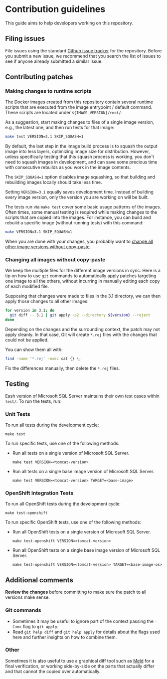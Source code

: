 Contribution guidelines
=====================

This guide aims to help developers working on this repository.

Filing issues
---------------------------------

File issues using the standard [Github issue tracker][1] for
the repository. Before you submit a new issue, we recommend that you
search the list of issues to see if anyone already submitted a similar
issue.

Contributing patches
---------------------------------

### Making changes to runtime scripts

The Docker images created from this repository contain several runtime scripts
that are executed from the image entrypoint / default command. These scripts are
located under `${IMAGE_VERSION}/root/`.

As a suggestion, start making changes to files of a single image version, e.g.,
the latest one, and then run tests for that image:

```bash
make test VERSION=3.1 SKIP_SQUASH=1
```

By default, the last step in the image build process is to squash the output
image into less layers, optimizing image size for distribution. However, unless
specifically testing that this squash process is working, you don't need to
squash images in development, and can save some precious time with consecutive
rebuilds as you work in the image contents.

The `SKIP_SQUASH=1` option disables image squashing, so that building and
rebuilding images locally should take less time.

Setting `VERSION=3.1` equally saves development time. Instead of building every
image version, only the version you are working on will be built.

The tests run via `make test` cover some basic usage patterns of the images.
Often times, some manual testing is required while making changes to the scripts
that are copied into the images. For instance, you can build and rebuild a
specific image (without running tests) with this command:

```bash
make VERSION=3.1 SKIP_SQUASH=1
```

When you are done with your changes, you probably want to [change all other
image versions without copy-paste](#changing-all-images-without-copy-paste).

### Changing all images without copy-paste

We keep the multiple files for the different image versions in sync. Here is a
tip on how to use `git` commands to automatically apply patches targeting one
image to all the others, without incurring in manually editing each copy of each
modified file.

Supposing that changes were made to files in the 3.1 directory, we can then
apply those changes to all other images:

```bash
for version in 3.1; do
  git diff -- 3.1 | git apply -p2 --directory ${version} --reject
done
```

Depending on the changes and the surrounding context, the patch may not apply
cleanly. In that case, Git will create `*.rej` files with the changes that could
not be applied.

You can show them all with:

```bash
find -name '*.rej' -exec cat {} \;
```

Fix the differences manually, then delete the `*.rej` files.

Testing
---------------------------------

Eash version of Microsoft SQL Server maintains their own test cases within `test/`. To run the tests, run:

### Unit Tests

To run all tests during the development cycle:

```
make test
```

To run specific tests, use one of the following methods:

* Run all tests on a single version of Microsoft SQL Server.

  ```
  make test VERSION=<tomcat-version>
  ```
* Run all tests on a single base image version of Microsoft SQL Server.

  ```
  make test VERSION=<tomcat-version> TARGET=<base-image>
  ```

### OpenShift Integration Tests

To run all OpenShift tests during the development cycle:

```
make test-openshift
```

To run specific OpenShift tests, use one of the following methods:

* Run all OpenShift tests on a single version of Microsoft SQL Server.

  ```
  make test-openshift VERSION=<tomcat-version>
  ```
* Run all OpenShift tests on a single base image version of Microsoft SQL Server.

  ```
  make test-openshift VERSION=<tomcat-version> TARGET=<base-image-os>
  ```

Additional comments
---------------------------------

**Review the changes** before committing to make sure the patch to all versions
make sense.

### Git commands
- Sometimes it may be useful to ignore part of the context passing the `-C<n>` flag to `git apply`.
- Read `git help diff` and `git help apply` for details about the flags used here and further insights on how to combine them.

### Other
Sometimes it is also useful to use a graphical diff tool such as [Meld][2] for a final verification, or working side-by-side on the parts that actually differ and that cannot the copied over automatically.

[1]: https://github.com/sclorg/tomcat-container/issues
[2]: http://meldmerge.org/
